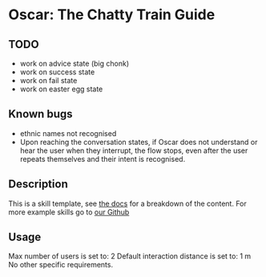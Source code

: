 # Oscar: The Chatty Train Guide

## TODO
- work on advice state (big chonk)
- work on success state
- work on fail state
- work on easter egg state

## Known bugs
- ethnic names not recognised
- Upon reaching the conversation states, if Oscar does not understand or hear the user when they interrupt, the flow stops, even after the user repeats themselves and their intent is recognised.

## Description
This is a skill template, see [the docs](https://docs.furhat.io/skills/#the-contents-of-a-skill) for a breakdown of the content. 
For more example skills go to [our Github](https://github.com/FurhatRobotics/)

## Usage
Max number of users is set to: 2
Default interaction distance is set to: 1 m
No other specific requirements. 
